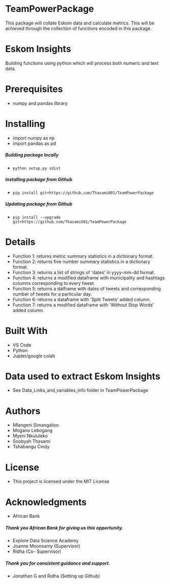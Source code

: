 # TeamPowerPackage
This package will collate Eskom data and calculate metrics.
This will be achieved through the collection of functions encoded in this package.

# Eskom Insights
Building functions using python which will process both numeric and text data.

# Prerequisites
+ numpy and pandas library

# Installing
+ import numpy as np
+ import pandas as pd
##### Building package locally
+ `python setup.py sdist`
##### Installing package from Github
+ `pip install git+https://github.com/Thasami601/TeamPowerPackage`
##### Updating package from Github
+ `pip install --upgrade git+https://github.com/Thasami601/TeamPowerPackage`

# Details
- Function 1: returns metric summary statistics in a dictionary format.
- Function 2: returns five number summary statistics in a dictionary format.
- Function 3: returns a list of strings of 'dates' in yyyy-mm-dd format.
- Function 4: returns a modified dataframe with municipality and hashtags columns corresponding to every tweet.
- Function 5: returns a datframe with dates of tweets and corresponding number of tweets for a particular day.
- Function 6: returns a dataframe with 'Split Tweets' added column.
- Function 7: returns a modified dataframe with 'Without Stop Words' added column.


# Built With
- VS Code
- Python
- Jupter/google colab

# Data used to extract Eskom Insights
- See Data_Links_and_variables_info folder in TeamPowerPackage

# Authors
+ Mlangeni Simangaliso
+ Mogano Lebogang
+ Myeni Nkululeko
+ Soobyah Thasami
+ Tshabangu Cindy

# License
+ This project is licensed under the MIT License

# Acknowledgments
+ African Bank 
##### Thank you African Bank for giving us this opportunity.
+ Explore Data Science Academy
+ Joanne Moonsamy (Supervisor)
+ Ridha (Co- Supervisor)
##### Thank you for consistent guidance and support.
+ Jonathan G and Ridha (Setting up Github)
